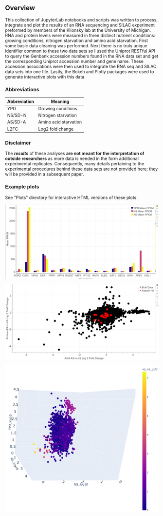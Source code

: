 ## Overview

This collection of JupyterLab notebooks and scripts was written to process, integrate and plot the results of an RNA sequencing and SILAC experiment preformed by members of the Klionsky lab at the University of Michigan. RNA and protein levels were measured in three distinct nutrient conditions: growing conditions, nitrogen starvation and amino acid starvation. First some basic data cleaning was performed. Next there is no truly unique identifier common to these two data sets so I used the Uniprot RESTful API to query the Genbank accession numbers found in the RNA data set and get the corresponding Uniprot accession number and gene name. These accession associations were then used to integrate the RNA seq and SILAC data sets into one file. Lastly, the Bokeh and Plotly packages were used to generate interactive plots with this data.

### Abbreviations
| Abbreviation | Meaning               |
| ------------ | --------------------- |
| YPD          | Growing conditions    |
| NS/SD-N      | Nitrogen starvation   |
| AS/SD-A      | Amino acid starvation |
| L2FC         | Log2 fold change      |

### Disclaimer

The ***results*** of these analyses **are not meant for the interpretation of outside researchers** as more data is needed in the form additional experimental replicates. Consequently, many details pertaining to the experimental procedures behind these data sets are not provided here; they will be provided in a subsequent paper. 

### Example plots

See "Plots" directory for interactive HTML versions of these plots.



![2d_rna_scat](./Images/2d_rna_scat.png)  
  
![2d_rna_prot_scat](./Images/2d_rna_prot_scat.png)  
  
![3d_scat](./Images/3d_scat.png)



